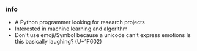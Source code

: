 ### info
- A Python programmer looking for research projects
- Interested in machine learning and algorithm
- Don't use emoji/Symbol because a unicode can't express emotions
Is this basically laughing? (U+1F602)











